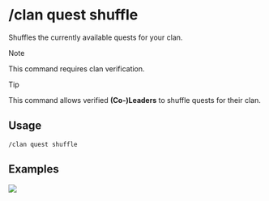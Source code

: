 # /clan quest shuffle

Shuffles the currently available quests for your clan.

> [!NOTE]
> This command requires clan verification.

> [!TIP]
> This command allows verified **(Co-)Leaders** to shuffle quests for their clan.

## Usage

```
/clan quest shuffle
```

## Examples

<img src="https://github.com/user-attachments/assets/c26abb57-b1d1-47a2-9102-d2c88e49dd2c" class="rounded-corners">
